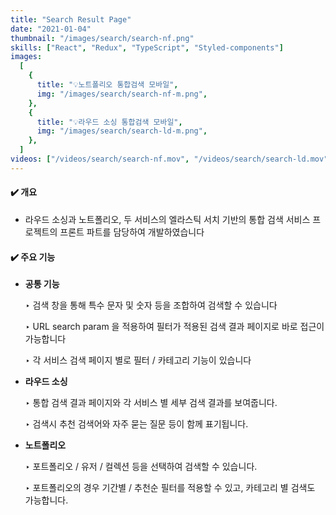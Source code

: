 ```yaml
---
title: "Search Result Page"
date: "2021-01-04"
thumbnail: "/images/search/search-nf.png"
skills: ["React", "Redux", "TypeScript", "Styled-components"]
images:
  [
    {
      title: "💡노트폴리오 통합검색 모바일",
      img: "/images/search/search-nf-m.png",
    },
    {
      title: "💡라우드 소싱 통합검색 모바일",
      img: "/images/search/search-ld-m.png",
    },
  ]
videos: ["/videos/search/search-nf.mov", "/videos/search/search-ld.mov"]
---
```


#### **✔️ 개요**

- 라우드 소싱과 노트폴리오, 두 서비스의 엘라스틱 서치 기반의 통합 검색 서비스 프로젝트의 프론트 파트를 담당하여 개발하였습니다

#### **✔️ 주요 기능**

- **공통 기능**

  ‣ 검색 창을 통해 특수 문자 및 숫자 등을 조합하여 검색할 수 있습니다

  ‣ URL search param 을 적용하여 필터가 적용된 검색 결과 페이지로 바로 접근이 가능합니다

  ‣ 각 서비스 검색 페이지 별로 필터 / 카테고리 기능이 있습니다

- **라우드 소싱**

  ‣ 통합 검색 결과 페이지와 각 서비스 별 세부 검색 결과를 보여줍니다.

  ‣ 검색시 추천 검색어와 자주 묻는 질문 등이 함께 표기됩니다.

- **노트폴리오**

  ‣ 포트폴리오 / 유저 / 컬렉션 등을 선택하여 검색할 수 있습니다.

  ‣ 포트폴리오의 경우 기간별 / 추천순 필터를 적용할 수 있고, 카테고리 별 검색도 가능합니다.
